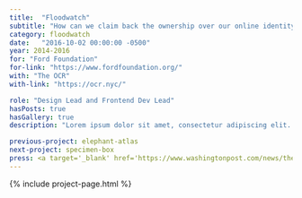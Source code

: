 ```yaml
---
title:  "Floodwatch"
subtitle: "How can we claim back the ownership over our online identity when most data systems are designed as black boxes? Floodwatch reverse-engineers targeted advertising by crowdsourcing data collection."
category: floodwatch
date:   "2016-10-02 00:00:00 -0500"
year: 2014-2016
for: "Ford Foundation"
for-link: "https://www.fordfoundation.org/"
with: "The OCR"
with-link: "https://ocr.nyc/"

role: "Design Lead and Frontend Dev Lead"
hasPosts: true
hasGallery: true
description: "Lorem ipsum dolor sit amet, consectetur adipiscing elit. Maecenas quis faucibus mauris. Sed justo augue, aliquet lobortis maximus a, dapibus non elit. Etiam quis mi leo. Lorem ipsum dolor sit amet, consectetur adipiscing elit. Integer tristique faucibus purus et commodo. Duis dui nulla, pellentesque sit amet odio vitae, imperdiet imperdiet nulla. Nullam quis accumsan dui."

previous-project: elephant-atlas
next-project: specimen-box
press: <a target='_blank' href='https://www.washingtonpost.com/news/the-switch/wp/2014/10/15/turning-the-tables-on-online-advertisers-2'>Washington Post</a>, <a target='_blank' href='http://gizmodo.com/who-does-your-browser-history-say-you-are-1643372616'>Gizmodo</a>, <a target='_blank' href='https://www.fastcodesign.com/3036860/infographic-of-the-day/a-tool-to-track-the-advertisers-tracking-you'>Fast Company</a>, <a target='_blank' href='http://www.businessinsider.com/floodwatch-ad-tracking-chrome-extension-2014-10'>Business Insider</a>, <a target='_blank' href='https://flowingdata.com/2014/10/08/tracking-the-ad-industry/'>Flowing Data</a>
---
```


{% include project-page.html %}